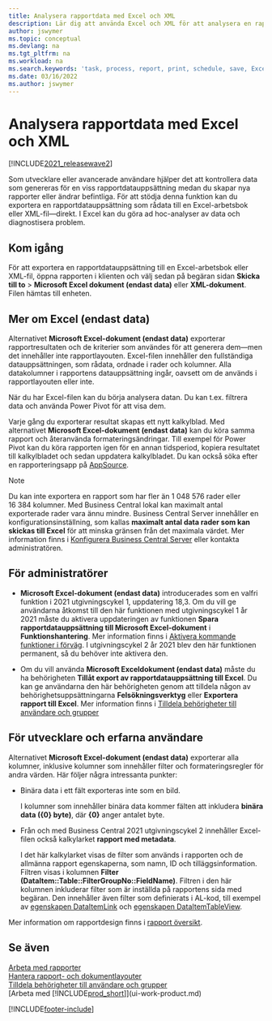 ```yaml
---
title: Analysera rapportdata med Excel och XML
description: Lär dig att använda Excel och XML för att analysera en rapportdatauppsättning.
author: jswymer
ms.topic: conceptual
ms.devlang: na
ms.tgt_pltfrm: na
ms.workload: na
ms.search.keywords: 'task, process, report, print, schedule, save, Excel, PDF, Word, dataset'
ms.date: 03/16/2022
ms.author: jswymer
---
```

# Analysera rapportdata med Excel och XML

[!INCLUDE[2021_releasewave2](includes/2021_releasewave2.md)]

Som utvecklare eller avancerade användare hjälper det att kontrollera data som genereras för en viss rapportdatauppsättning medan du skapar nya rapporter eller ändrar befintliga. För att stödja denna funktion kan du exportera en rapportdatauppsättning som rådata till en Excel-arbetsbok eller XML-fil&mdash;direkt. I Excel kan du göra ad hoc-analyser av data och diagnostisera problem.

## Kom igång

För att exportera en rapportdatauppsättning till en Excel-arbetsbok eller XML-fil, öppna rapporten i klienten och välj sedan på begäran sidan **Skicka till to** > **Microsoft Excel dokument (endast data)** eller **XML-dokument**. Filen hämtas till enheten.

## Mer om Excel (endast data)

Alternativet **Microsoft Excel-dokument (endast data)** exporterar rapportresultaten och de kriterier som användes för att generera dem&mdash;men det innehåller inte rapportlayouten. Excel-filen innehåller den fullständiga datauppsättningen, som rådata, ordnade i rader och kolumner. Alla datakolumner i rapportens datauppsättning ingår, oavsett om de används i rapportlayouten eller inte.

När du har Excel-filen kan du börja analysera datan. Du kan t.ex. filtrera data och använda Power Pivot för att visa dem.

Varje gång du exporterar resultat skapas ett nytt kalkylblad. Med alternativet **Microsoft Excel-dokument (endast data)** kan du köra samma rapport och återanvända formateringsändringar. Till exempel för Power Pivot kan du köra rapporten igen för en annan tidsperiod, kopiera resultatet till kalkylbladet och sedan uppdatera kalkylbladet. Du kan också söka efter en rapporteringsapp på [AppSource](https://appsource.microsoft.com/).

> [!NOTE]
> Du kan inte exportera en rapport som har fler än 1 048 576 rader eller 16 384 kolumner. Med Business Central lokal kan maximalt antal exporterade rader vara ännu mindre. Business Central Server innehåller en konfigurationsinställning, som kallas **maximalt antal data rader som kan skickas till Excel** för att minska gränsen från det maximala värdet. Mer information finns i [Konfigurera Business Central Server](/dynamics365/business-central/dev-itpro/administration/configure-server-instance#General) eller kontakta administratören.

## För administratörer

- **Microsoft Excel-dokument (endast data)** introducerades som en valfri funktion i 2021 utgivningscykel 1, uppdatering 18,3. Om du vill ge användarna åtkomst till den här funktionen med utgivningscykel 1 år 2021 måste du aktivera uppdateringen av funktionen **Spara rapportdatauppsättning till Microsoft Excel-dokument** i **Funktionshantering**. Mer information finns i [Aktivera kommande funktioner i förväg](/dynamics365/business-central/dev-itpro/administration/feature-management). I utgivningscykel 2 år 2021 blev den här funktionen permanent, så du behöver inte aktivera den.

- Om du vill använda **Microsoft Exceldokument (endast data)** måste du ha behörigheten **Tillåt export av rapportdatauppsättning till Excel**. Du kan ge användarna den här behörigheten genom att tilldela någon av behörighetsuppsättningarna **Felsökningsverktyg** eller **Exportera rapport till Excel**. Mer information finns i [Tilldela behörigheter till användare och grupper](ui-define-granular-permissions.md)  

## För utvecklare och erfarna användare

Alternativet **Microsoft Excel-dokument (endast data)** exporterar alla kolumner, inklusive kolumner som innehåller filter och formateringsregler för andra värden. Här följer några intressanta punkter:

- Binära data i ett fält exporteras inte som en bild.

  I kolumner som innehåller binära data kommer fälten att inkludera **binära data ({0} byte)**, där **{0}** anger antalet byte.
- Från och med Business Central 2021 utgivningscykel 2 innehåller Excel-filen också kalkylarket **rapport med metadata**.

  I det här kalkylarket visas de filter som används i rapporten och de allmänna rapport egenskaperna, som namn, ID och tilläggsinformation. Filtren visas i kolumnen **Filter (DataItem::Table::FilterGroupNo::FieldName)**. Filtren i den här kolumnen inkluderar filter som är inställda på rapportens sida med begäran. Den innehåller även filter som definierats i AL-kod, till exempel av [egenskapen DataItemLink](/dynamics365/business-central/dev-itpro/developer/properties/devenv-dataitemlink-reports-property) och [egenskapen DataItemTableView](/dynamics365/business-central/dev-itpro/developer/properties/devenv-dataitemtableview-property).

Mer information om rapportdesign finns i [rapport översikt](/dynamics365/business-central/dev-itpro/developer/devenv-reports).

## Se även

[Arbeta med rapporter](ui-work-report.md)  
[Hantera rapport- och dokumentlayouter](ui-manage-report-layouts.md)  
[Tilldela behörigheter till användare och grupper](ui-define-granular-permissions.md)  
[Arbeta med [!INCLUDE[prod_short](includes/prod_short.md)]](ui-work-product.md)

[!INCLUDE[footer-include](includes/footer-banner.md)]